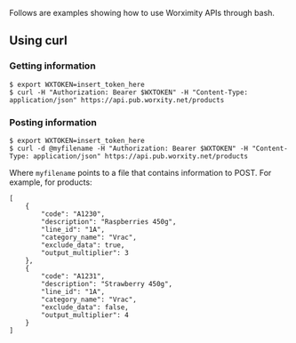 Follows are examples showing how to use Worximity APIs through bash.

## Using curl

### Getting information

```
$ export WXTOKEN=insert_token_here
$ curl -H "Authorization: Bearer $WXTOKEN" -H "Content-Type: application/json" https://api.pub.worxity.net/products
```


### Posting information

```
$ export WXTOKEN=insert_token_here
$ curl -d @myfilename -H "Authorization: Bearer $WXTOKEN" -H "Content-Type: application/json" https://api.pub.worxity.net/products
```

Where `myfilename` points to a file that contains information to POST. For example, for products:
```
[
    {
        "code": "A1230",
        "description": "Raspberries 450g",
        "line_id": "1A",
        "category_name": "Vrac",
        "exclude_data": true,
        "output_multiplier": 3
    },
    {
        "code": "A1231",
        "description": "Strawberry 450g",
        "line_id": "1A",
        "category_name": "Vrac",
        "exclude_data": false,
        "output_multiplier": 4
    }
]
```

